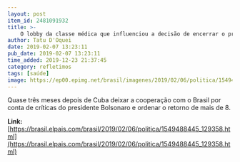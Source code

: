 ```yaml
---
layout: post
item_id: 2481091932
title: >-
    O lobby da classe médica que influenciou a decisão de encerrar o programa
author: Tatu D'Oquei
date: 2019-02-07 13:23:11
pub_date: 2019-02-07 13:23:11
time_added: 2019-12-23 21:37:45
category: refletimos
tags: [saúde]
image: https://ep00.epimg.net/brasil/imagenes/2019/02/06/politica/1549488445_129358_1549490257_rrss_normal.jpg
---
```


Quase três meses depois de Cuba deixar a cooperação com o Brasil por conta de críticas do presidente Bolsonaro e ordenar o retorno de mais de 8.

**Link:** [https://brasil.elpais.com/brasil/2019/02/06/politica/1549488445_129358.html](https://brasil.elpais.com/brasil/2019/02/06/politica/1549488445_129358.html)

